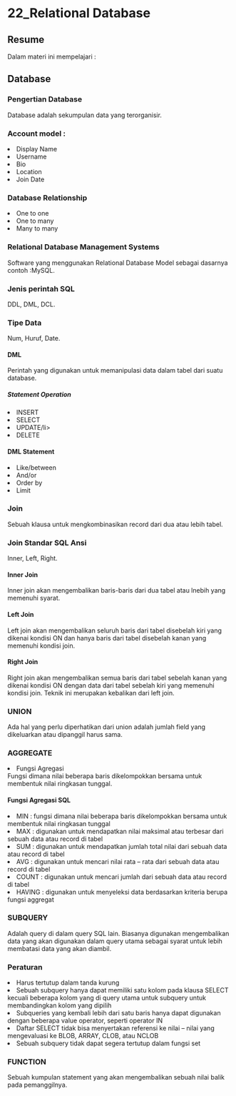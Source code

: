 <h1>22_Relational Database</h1>
<h2>Resume</h2>
Dalam materi ini mempelajari :
<h2>Database</h2>
<h3>Pengertian Database</h3>
Database adalah sekumpulan data yang terorganisir.
<h3>Account model :</h3>
<li>Display Name</li>
<li>Username</li>
<li>Bio</li>
<li>Location</li>
<li>Join Date</li>
<h3>Database Relationship</h3>
<li>One to one</li>
<li>One to many</li>
<li>Many to many</li>
<h3>Relational Database Management Systems</h3>
Software yang menggunakan Relational Database Model sebagai dasarnya contoh :MySQL.
<h3>Jenis perintah SQL</h3>
DDL, DML, DCL.
<h3>Tipe Data</h3>
Num, Huruf, Date.
<h4>DML</h4>
Perintah yang digunakan untuk memanipulasi data dalam tabel dari suatu database.
<h5>Statement Operation</h5>
<li>INSERT</li>
<li>SELECT</li>
<li>UPDATE/li>
<li>DELETE</li>
<h4>DML Statement</h4>
<li>Like/between</li>
<li>And/or</li>
<li>Order by</li>
<li>Limit</li>
<h3>Join</h3>
Sebuah klausa untuk mengkombinasikan record dari dua atau lebih tabel.
<h3>Join Standar SQL Ansi</h3>
Inner, Left, Right.
<h4>Inner Join</h4>
Inner join akan mengembalikan baris-baris dari dua tabel atau lnebih yang memenuhi syarat.
<h4>Left Join</h4>
Left join akan mengembalikan seluruh baris dari tabel disebelah kiri yang dikenai kondisi ON dan hanya baris dari tabel disebelah kanan yang memenuhi kondisi join.
<h4>Right Join</h4>
Right join akan mengembalikan semua baris dari tabel sebelah kanan yang dikenai kondisi ON dengan data dari tabel sebelah kiri yang memenuhi kondisi join. Teknik ini merupakan kebalikan dari left join. 
<h3>UNION</h3>
Ada hal yang perlu diperhatikan dari union adalah jumlah field yang dikeluarkan atau dipanggil harus sama. 
<h3>AGGREGATE</h3>
<li>Fungsi Agregasi</li>
Fungsi dimana nilai beberapa baris dikelompokkan bersama untuk membentuk nilai ringkasan tunggal. 
<h4> Fungsi Agregasi SQL</h4>
<li>MIN : fungsi dimana nilai beberapa baris dikelompokkan bersama untuk membentuk nilai ringkasan tunggal</li>
<li>MAX : digunakan untuk mendapatkan nilai maksimal atau terbesar dari sebuah data atau record di tabel</li>
<li>SUM : digunakan untuk mendapatkan jumlah total nilai dari sebuah data atau record di tabel </li>
<li>AVG : digunakan untuk mencari nilai rata – rata dari sebuah data atau record di tabel</li>
<li>COUNT : digunakan untuk mencari jumlah dari sebuah data atau record di tabel</li>
<li>HAVING : digunakan untuk menyeleksi data berdasarkan kriteria berupa fungsi aggregat</li>
<h3>SUBQUERY</h3>
Adalah query di dalam query SQL lain. Biasanya digunakan mengembalikan data yang akan digunakan dalam query utama sebagai syarat untuk lebih membatasi data yang akan diambil.
<h3>Peraturan</h3>
<li>Harus tertutup dalam tanda kurung</li>
<li>Sebuah subquery hanya dapat memiliki satu kolom pada klausa SELECT kecuali beberapa kolom yang di query utama untuk subquery untuk membandingkan kolom yang dipilih</li>
<li>Subqueries yang kembali lebih dari satu baris hanya dapat digunakan dengan beberapa value operator, seperti operator IN</li>
<li>Daftar SELECT tidak bisa menyertakan referensi ke nilai – nilai yang mengevaluasi ke BLOB, ARRAY, CLOB, atau NCLOB</li>
<li>Sebuah subquery tidak dapat segera tertutup dalam fungsi set</li>
<h3>FUNCTION</h3>
Sebuah kumpulan statement yang akan mengembalikan sebuah nilai balik pada pemanggilnya.